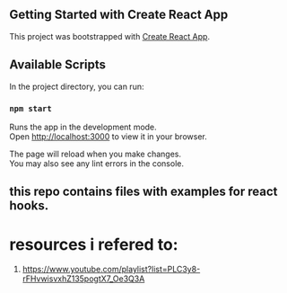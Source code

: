 ## Getting Started with Create React App

This project was bootstrapped with [Create React App](https://github.com/facebook/create-react-app).

## Available Scripts

In the project directory, you can run:

### `npm start`

Runs the app in the development mode.\
Open [http://localhost:3000](http://localhost:3000) to view it in your browser.

The page will reload when you make changes.\
You may also see any lint errors in the console.

## this repo contains files with examples for react hooks.

# resources i refered to:

1. https://www.youtube.com/playlist?list=PLC3y8-rFHvwisvxhZ135pogtX7_Oe3Q3A
